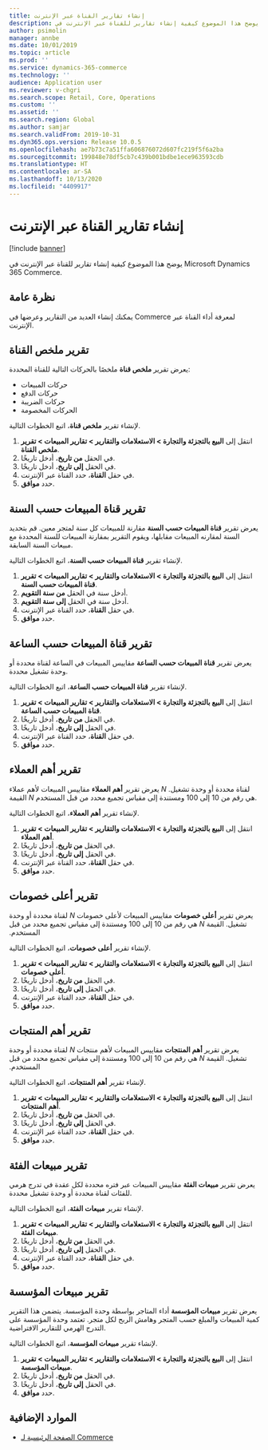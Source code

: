```yaml
---
title: إنشاء تقارير القناة عبر الإنترنت
description: يوضح هذا الموضوع كيفية إنشاء تقارير للقناة عبر الإنترنت في Microsoft Dynamics 365 Commerce.
author: psimolin
manager: annbe
ms.date: 10/01/2019
ms.topic: article
ms.prod: ''
ms.service: dynamics-365-commerce
ms.technology: ''
audience: Application user
ms.reviewer: v-chgri
ms.search.scope: Retail, Core, Operations
ms.custom: ''
ms.assetid: ''
ms.search.region: Global
ms.author: samjar
ms.search.validFrom: 2019-10-31
ms.dyn365.ops.version: Release 10.0.5
ms.openlocfilehash: ae7b73c7a51ffa606876072d607fc219f5f6a2ba
ms.sourcegitcommit: 199848e78df5cb7c439b001bdbe1ece963593cdb
ms.translationtype: HT
ms.contentlocale: ar-SA
ms.lasthandoff: 10/13/2020
ms.locfileid: "4409917"
---
```

# <a name="generate-online-channel-reports"></a>إنشاء تقارير القناة عبر الإنترنت


[!include [banner](includes/banner.md)]

يوضح هذا الموضوع كيفية إنشاء تقارير للقناة عبر الإنترنت في Microsoft Dynamics 365 Commerce.

## <a name="overview"></a>نظرة عامة

يمكنك إنشاء العديد من التقارير وعرضها في Commerce لمعرفة أداء القناة عبر الإنترنت.

## <a name="channel-summary-report"></a>تقرير ملخص القناة

يعرض تقرير **‏‫ملخص قناة‬** ملخصًا بالحركات التالية للقناة المحددة:

- حركات المبيعات
- حركات الدفع
- حركات الضريبة
- الحركات المخصومة

لإنشاء تقرير **ملخص قناة**، اتبع الخطوات التالية.

1. انتقل إلى **البيع بالتجزئة والتجارة \> ‏‫الاستعلامات والتقارير‬ \> ‏‫تقارير المبيعات‬ \> ‏‫تقرير ملخص القناة‬**.
1. في الحقل **من تاريخ**، أدخل تاريخًا.
1. في الحقل **إلى تاريخ**، أدخل تاريخًا.
1. في حقل **القناة**، حدد القناة عبر الإنترنت.
1. حدد **موافق**.
 
## <a name="channel-sales-by-year-report"></a>تقرير قناة المبيعات حسب السنة 

يعرض تقرير **قناة المبيعات حسب السنة‬** مقارنة للمبيعات كل سنة لمتجر معين. قم بتحديد السنة لمقارنه المبيعات مقابلها، ويقوم التقرير بمقارنة المبيعات للسنة المحددة مع مبيعات السنة السابقة.

لإنشاء تقرير **قناة المبيعات حسب السنة‬**، اتبع الخطوات التالية.

1. انتقل إلى **البيع بالتجزئة والتجارة \> ‏‫الاستعلامات والتقارير‬ \> ‏‫تقارير المبيعات‬ \> تقرير قناة المبيعات حسب السنة‬‬**.
1. أدخل سنة في الحقل **‏‫من سنة التقويم‬**.
1. أدخل سنة في الحقل **إلى سنة التقويم‬**.
1. في حقل **القناة**، حدد القناة عبر الإنترنت.
1. حدد **موافق**.

## <a name="channel-sales-by-hour-report"></a>تقرير قناة المبيعات حسب الساعة

يعرض تقرير **قناة المبيعات حسب الساعة‬** مقاييس المبيعات في الساعة لقناة محددة أو وحدة تشغيل محددة.

لإنشاء تقرير **قناة المبيعات حسب الساعة‬**، اتبع الخطوات التالية.

1. انتقل إلى **البيع بالتجزئة والتجارة \> ‏‫الاستعلامات والتقارير‬ \> ‏‫تقارير المبيعات‬ \> تقرير قناة المبيعات حسب الساعة‬**.
1. في الحقل **من تاريخ**، أدخل تاريخًا.
1. في الحقل **إلى تاريخ**، أدخل تاريخًا.
1. في حقل **القناة**، حدد القناة عبر الإنترنت.
1. حدد **موافق**.

## <a name="top-customers-report"></a>تقرير أهم العملاء

يعرض تقرير **‏‫أهم العملاء‬** مقاييس المبيعات لأهم عملاء *N* لقناة محددة أو وحدة تشغيل. القيمة *N* هي رقم من 10 إلى 100 ومستندة إلى مقياس تجميع محدد من قبل المستخدم.

لإنشاء تقرير **أهم العملاء**، اتبع الخطوات التالية.

1. انتقل إلى **البيع بالتجزئة والتجارة \> ‏‫الاستعلامات والتقارير‬ \> ‏‫تقارير المبيعات‬ \> ‏‫‏‫تقرير أهم العملاء‬‬**.
1. في الحقل **من تاريخ**، أدخل تاريخًا.
1. في الحقل **إلى تاريخ**، أدخل تاريخًا.
1. في حقل **القناة**، حدد القناة عبر الإنترنت.
1. حدد **موافق**.

## <a name="top-discounts-report"></a>تقرير أعلى خصومات

يعرض تقرير **‏‫‏‫أعلى خصومات‬** مقاييس المبيعات لأعلى خصومات *N* لقناة محددة أو وحدة تشغيل. القيمة *N* هي رقم من 10 إلى 100 ومستندة إلى مقياس تجميع محدد من قبل المستخدم.

لإنشاء تقرير **أعلى خصومات**، اتبع الخطوات التالية.

1. انتقل إلى **البيع بالتجزئة والتجارة \> ‏‫الاستعلامات والتقارير‬ \> ‏‫تقارير المبيعات‬ \> ‏‫‏‫تقرير أعلى خصومات‬‬**.
1. في الحقل **من تاريخ**، أدخل تاريخًا.
1. في الحقل **إلى تاريخ**، أدخل تاريخًا.
1. في حقل **القناة**، حدد القناة عبر الإنترنت.
1. حدد **موافق**.

## <a name="top-products-report"></a>تقرير أهم المنتجات

يعرض تقرير **‏‫‏‫‏‫أهم المنتجات‬** مقاييس المبيعات لأهم منتجات *N* لقناة محددة أو وحدة تشغيل. القيمة *N* هي رقم من 10 إلى 100 ومستندة إلى مقياس تجميع محدد من قبل المستخدم.

لإنشاء تقرير **أهم المنتجات**، اتبع الخطوات التالية.

1. انتقل إلى **البيع بالتجزئة والتجارة \> ‏‫الاستعلامات والتقارير‬ \> ‏‫تقارير المبيعات‬ \> ‏‫‏‫تقرير أهم المنتجات‬‬**.
1. في الحقل **من تاريخ**، أدخل تاريخًا.
1. في الحقل **إلى تاريخ**، أدخل تاريخًا.
1. في حقل **القناة**، حدد القناة عبر الإنترنت.
1. حدد **موافق**.

## <a name="category-sales-report"></a>تقرير مبيعات الفئة

يعرض تقرير **مبيعات الفئة** مقاييس المبيعات عبر فتره محددة لكل عقدة في تدرج هرمي للفئات لقناة محددة أو وحدة تشغيل محددة.

لإنشاء تقرير **مبيعات الفئة**، اتبع الخطوات التالية.

1. انتقل إلى **البيع بالتجزئة والتجارة \> الاستعلامات والتقارير \> تقارير المبيعات \> تقرير مبيعات الفئة**.
1. في الحقل **من تاريخ**، أدخل تاريخًا.
1. في الحقل **إلى تاريخ**، أدخل تاريخًا.
1. في حقل **القناة**، حدد القناة عبر الإنترنت.
1. حدد **موافق**.

## <a name="organization-sales-report"></a>تقرير مبيعات المؤسسة

يعرض تقرير **مبيعات المؤسسة‬** أداء المتاجر بواسطة وحدة المؤسسة. يتضمن هذا التقرير كمية المبيعات والمبلغ حسب المتجر وهامش الربح لكل متجر. تعتمد وحدة المؤسسة على التدرج الهرمي للتقارير الافتراضية.

لإنشاء تقرير **مبيعات المؤسسة**، اتبع الخطوات التالية.

1. انتقل إلى **البيع بالتجزئة والتجارة \> ‏‫الاستعلامات والتقارير‬ \> تقارير المبيعات \> ‏‫تقرير مبيعات المؤسسة‬**.
1. في الحقل **من تاريخ**، أدخل تاريخًا.
1. في الحقل **إلى تاريخ**، أدخل تاريخًا.
1. حدد **موافق**.

## <a name="additional-resources"></a>الموارد الإضافية

- [الصفحة الرئيسية لـ Commerce](../retail/index.md)
